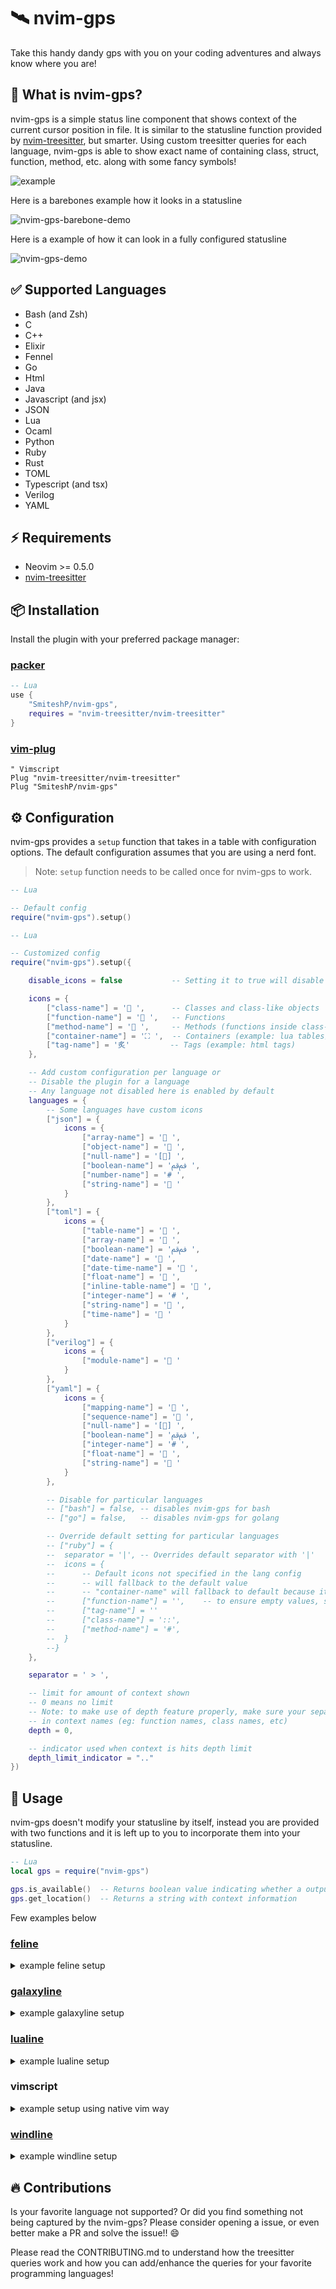 # 🛰️ nvim-gps

Take this handy dandy gps with you on your coding adventures and always know where you are!

## 🤔 What is nvim-gps?

nvim-gps is a simple status line component that shows context of the current cursor position in file. It is similar to the statusline function provided by [nvim-treesitter](https://github.com/nvim-treesitter/nvim-treesitter/blob/af96150a2d34a05b7265ee3c42425315bcd62e39/doc/nvim-treesitter.txt#L414), but smarter. Using custom treesitter queries for each language, nvim-gps is able to show exact name of containing class, struct, function, method, etc. along with some fancy symbols!

![example](https://user-images.githubusercontent.com/43147494/130349444-fa7176a3-d068-4309-87ec-bcf6f0204261.png)

Here is a barebones example how it looks in a statusline

![nvim-gps-barebone-demo](https://user-images.githubusercontent.com/43147494/130415000-6ae9c965-d631-41b2-b1f0-40ad4840a192.gif)

Here is a example of how it can look in a fully configured statusline

![nvim-gps-demo](https://user-images.githubusercontent.com/43147494/130349453-d3e1fd61-348e-439c-b013-3433fd284323.gif)

## ✅ Supported Languages

* Bash (and Zsh)
* C
* C++
* Elixir
* Fennel
* Go
* Html
* Java
* Javascript (and jsx)
* JSON
* Lua
* Ocaml
* Python
* Ruby
* Rust
* TOML
* Typescript (and tsx)
* Verilog
* YAML

## ⚡️ Requirements

* Neovim >= 0.5.0
* [nvim-treesitter](https://github.com/nvim-treesitter/nvim-treesitter)

## 📦 Installation

Install the plugin with your preferred package manager:

### [packer](https://github.com/wbthomason/packer.nvim)

```lua
-- Lua
use {
	"SmiteshP/nvim-gps",
	requires = "nvim-treesitter/nvim-treesitter"
}
```

### [vim-plug](https://github.com/junegunn/vim-plug)

```vim
" Vimscript
Plug "nvim-treesitter/nvim-treesitter"
Plug "SmiteshP/nvim-gps"
```

## ⚙️ Configuration

nvim-gps provides a `setup` function that takes in a table with configuration options.
The default configuration assumes that you are using a nerd font.

> Note: `setup` function needs to be called once for nvim-gps to work.

```lua
-- Lua

-- Default config
require("nvim-gps").setup()
```

```lua
-- Lua

-- Customized config
require("nvim-gps").setup({

	disable_icons = false           -- Setting it to true will disable all icons

	icons = {
		["class-name"] = ' ',      -- Classes and class-like objects
		["function-name"] = ' ',   -- Functions
		["method-name"] = ' ',     -- Methods (functions inside class-like objects)
		["container-name"] = '⛶ ',  -- Containers (example: lua tables)
		["tag-name"] = '炙'         -- Tags (example: html tags)
	},

	-- Add custom configuration per language or
	-- Disable the plugin for a language
	-- Any language not disabled here is enabled by default
	languages = {
		-- Some languages have custom icons
		["json"] = {
			icons = {
				["array-name"] = ' ',
				["object-name"] = ' ',
				["null-name"] = '[] ',
				["boolean-name"] = 'ﰰﰴ ',
				["number-name"] = '# ',
				["string-name"] = ' '
			}
		},
		["toml"] = {
			icons = {
				["table-name"] = ' ',
				["array-name"] = ' ',
				["boolean-name"] = 'ﰰﰴ ',
				["date-name"] = ' ',
				["date-time-name"] = ' ',
				["float-name"] = ' ',
				["inline-table-name"] = ' ',
				["integer-name"] = '# ',
				["string-name"] = ' ',
				["time-name"] = ' '
			}
		},
		["verilog"] = {
			icons = {
				["module-name"] = ' '
			}
		},
		["yaml"] = {
			icons = {
				["mapping-name"] = ' ',
				["sequence-name"] = ' ',
				["null-name"] = '[] ',
				["boolean-name"] = 'ﰰﰴ ',
				["integer-name"] = '# ',
				["float-name"] = ' ',
				["string-name"] = ' '
			}
		},

		-- Disable for particular languages
		-- ["bash"] = false, -- disables nvim-gps for bash
		-- ["go"] = false,   -- disables nvim-gps for golang

		-- Override default setting for particular languages
		-- ["ruby"] = {
		--	separator = '|', -- Overrides default separator with '|'
		--	icons = {
		--		-- Default icons not specified in the lang config
		--		-- will fallback to the default value
		--		-- "container-name" will fallback to default because it's not set
		--		["function-name"] = '',    -- to ensure empty values, set an empty string
		--		["tag-name"] = ''
		--		["class-name"] = '::',
		--		["method-name"] = '#',
		--	}
		--}
	},

	separator = ' > ',

	-- limit for amount of context shown
	-- 0 means no limit
	-- Note: to make use of depth feature properly, make sure your separator isn't something that can appear
	-- in context names (eg: function names, class names, etc)
	depth = 0,

	-- indicator used when context is hits depth limit
	depth_limit_indicator = ".."
})
```

## 🚀 Usage

nvim-gps doesn't modify your statusline by itself, instead you are provided with two functions and it is left up to you to incorporate them into your statusline.

```lua
-- Lua
local gps = require("nvim-gps")

gps.is_available()  -- Returns boolean value indicating whether a output can be provided
gps.get_location()  -- Returns a string with context information
```

Few examples below

### [feline](https://github.com/famiu/feline.nvim)

<details>
<summary> example feline setup </summary>

```lua
-- Lua
local gps = require("nvim-gps")

table.insert(components.active[1], {
	provider = function()
		return gps.get_location()
	end,
	enabled = function()
		return gps.is_available()
	end
})
```

</details>

### [galaxyline](https://github.com/glepnir/galaxyline.nvim)

<details>
<summary> example galaxyline setup </summary>

```lua
-- Lua
local gps = require("nvim-gps")

require('galaxyline').section.left[1]= {
	nvimGPS = {
		provider = function()
			return gps.get_location()
		end,
		condition = function()
			return gps.is_available()
		end
	}
}
```

</details>

### [lualine](https://github.com/hoob3rt/lualine.nvim)

<details>
<summary> example lualine setup </summary>

```lua
-- Lua
local gps = require("nvim-gps")

require("lualine").setup({
	sections = {
			lualine_c = {
				{ gps.get_location, cond = gps.is_available },
			}
	}
})
```

</details>

### vimscript

<details>
<summary> example setup using native vim way </summary>

```vim
" vimscript
func! NvimGps() abort
	return luaeval("require'nvim-gps'.is_available()") ?
		\ luaeval("require'nvim-gps'.get_location()") : ''
endf

set statusline+=%{NvimGps()}
```

</details>

### [windline](https://github.com/windwp/windline.nvim)

<details>
<summary> example windline setup </summary>

```lua
-- Lua
local gps = require("nvim-gps")

comps.gps = {
	function()
		if gps.is_available() then
			return gps.get_location()
		end
		return ''
	end,
	{"white", "black"}
}
```

</details>

## 🔥 Contributions

Is your favorite language not supported? Or did you find something not being captured by the nvim-gps? Please consider opening a issue, or even better make a PR and solve the issue!! 😄

Please read the CONTRIBUTING.md to understand how the treesitter queries work and how you can add/enhance the queries for your favorite programming languages!
